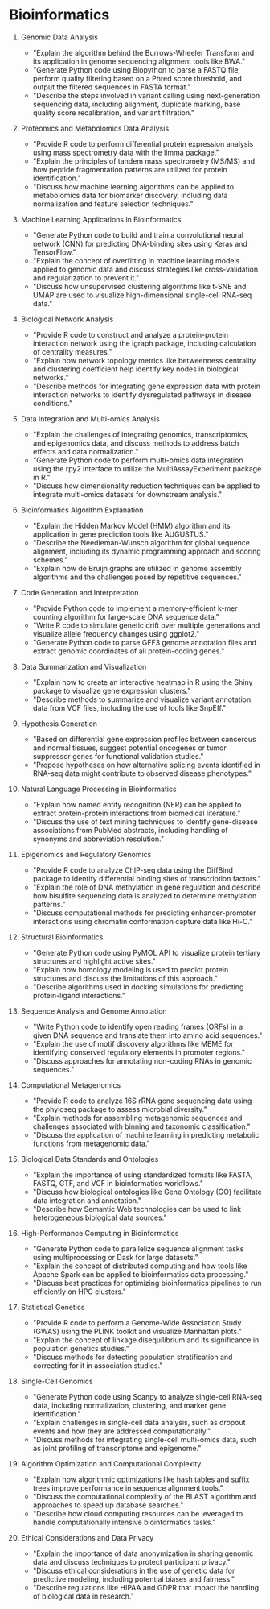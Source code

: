 # Bioinformatics

1. Genomic Data Analysis
    * "Explain the algorithm behind the Burrows-Wheeler Transform and its application in genome sequencing alignment tools like BWA."
    * "Generate Python code using Biopython to parse a FASTQ file, perform quality filtering based on a Phred score threshold, and output the filtered sequences in FASTA format."
    * "Describe the steps involved in variant calling using next-generation sequencing data, including alignment, duplicate marking, base quality score recalibration, and variant filtration."

2. Proteomics and Metabolomics Data Analysis
    * "Provide R code to perform differential protein expression analysis using mass spectrometry data with the limma package."
    * "Explain the principles of tandem mass spectrometry (MS/MS) and how peptide fragmentation patterns are utilized for protein identification."
    * "Discuss how machine learning algorithms can be applied to metabolomics data for biomarker discovery, including data normalization and feature selection techniques."

3. Machine Learning Applications in Bioinformatics
    * "Generate Python code to build and train a convolutional neural network (CNN) for predicting DNA-binding sites using Keras and TensorFlow."
    * "Explain the concept of overfitting in machine learning models applied to genomic data and discuss strategies like cross-validation and regularization to prevent it."
    * "Discuss how unsupervised clustering algorithms like t-SNE and UMAP are used to visualize high-dimensional single-cell RNA-seq data."

4. Biological Network Analysis
    * "Provide R code to construct and analyze a protein-protein interaction network using the igraph package, including calculation of centrality measures."
    * "Explain how network topology metrics like betweenness centrality and clustering coefficient help identify key nodes in biological networks."
    * "Describe methods for integrating gene expression data with protein interaction networks to identify dysregulated pathways in disease conditions."

5. Data Integration and Multi-omics Analysis
    * "Explain the challenges of integrating genomics, transcriptomics, and epigenomics data, and discuss methods to address batch effects and data normalization."
    * "Generate Python code to perform multi-omics data integration using the rpy2 interface to utilize the MultiAssayExperiment package in R."
    * "Discuss how dimensionality reduction techniques can be applied to integrate multi-omics datasets for downstream analysis."

6. Bioinformatics Algorithm Explanation
    * "Explain the Hidden Markov Model (HMM) algorithm and its application in gene prediction tools like AUGUSTUS."
    * "Describe the Needleman-Wunsch algorithm for global sequence alignment, including its dynamic programming approach and scoring schemes."
    * "Explain how de Bruijn graphs are utilized in genome assembly algorithms and the challenges posed by repetitive sequences."

7. Code Generation and Interpretation
    * "Provide Python code to implement a memory-efficient k-mer counting algorithm for large-scale DNA sequence data."
    * "Write R code to simulate genetic drift over multiple generations and visualize allele frequency changes using ggplot2."
    * "Generate Python code to parse GFF3 genome annotation files and extract genomic coordinates of all protein-coding genes."

8. Data Summarization and Visualization
    * "Explain how to create an interactive heatmap in R using the Shiny package to visualize gene expression clusters."
    * "Describe methods to summarize and visualize variant annotation data from VCF files, including the use of tools like SnpEff."

9. Hypothesis Generation
    * "Based on differential gene expression profiles between cancerous and normal tissues, suggest potential oncogenes or tumor suppressor genes for functional validation studies."
    * "Propose hypotheses on how alternative splicing events identified in RNA-seq data might contribute to observed disease phenotypes."

10. Natural Language Processing in Bioinformatics
    * "Explain how named entity recognition (NER) can be applied to extract protein-protein interactions from biomedical literature."
    * "Discuss the use of text mining techniques to identify gene-disease associations from PubMed abstracts, including handling of synonyms and abbreviation resolution."

11. Epigenomics and Regulatory Genomics
    * "Provide R code to analyze ChIP-seq data using the DiffBind package to identify differential binding sites of transcription factors."
    * "Explain the role of DNA methylation in gene regulation and describe how bisulfite sequencing data is analyzed to determine methylation patterns."
    * "Discuss computational methods for predicting enhancer-promoter interactions using chromatin conformation capture data like Hi-C."

12. Structural Bioinformatics
    * "Generate Python code using PyMOL API to visualize protein tertiary structures and highlight active sites."
    * "Explain how homology modeling is used to predict protein structures and discuss the limitations of this approach."
    * "Describe algorithms used in docking simulations for predicting protein-ligand interactions."

13. Sequence Analysis and Genome Annotation
    * "Write Python code to identify open reading frames (ORFs) in a given DNA sequence and translate them into amino acid sequences."
    * "Explain the use of motif discovery algorithms like MEME for identifying conserved regulatory elements in promoter regions."
    * "Discuss approaches for annotating non-coding RNAs in genomic sequences."

14. Computational Metagenomics
    * "Provide R code to analyze 16S rRNA gene sequencing data using the phyloseq package to assess microbial diversity."
    * "Explain methods for assembling metagenomic sequences and challenges associated with binning and taxonomic classification."
    * "Discuss the application of machine learning in predicting metabolic functions from metagenomic data."

15. Biological Data Standards and Ontologies
    * "Explain the importance of using standardized formats like FASTA, FASTQ, GTF, and VCF in bioinformatics workflows."
    * "Discuss how biological ontologies like Gene Ontology (GO) facilitate data integration and annotation."
    * "Describe how Semantic Web technologies can be used to link heterogeneous biological data sources."

16. High-Performance Computing in Bioinformatics
    * "Generate Python code to parallelize sequence alignment tasks using multiprocessing or Dask for large datasets."
    * "Explain the concept of distributed computing and how tools like Apache Spark can be applied to bioinformatics data processing."
    * "Discuss best practices for optimizing bioinformatics pipelines to run efficiently on HPC clusters."

17. Statistical Genetics
    * "Provide R code to perform a Genome-Wide Association Study (GWAS) using the PLINK toolkit and visualize Manhattan plots."
    * "Explain the concept of linkage disequilibrium and its significance in population genetics studies."
    * "Discuss methods for detecting population stratification and correcting for it in association studies."

18. Single-Cell Genomics
    * "Generate Python code using Scanpy to analyze single-cell RNA-seq data, including normalization, clustering, and marker gene identification."
    * "Explain challenges in single-cell data analysis, such as dropout events and how they are addressed computationally."
    * "Discuss methods for integrating single-cell multi-omics data, such as joint profiling of transcriptome and epigenome."

19. Algorithm Optimization and Computational Complexity
    * "Explain how algorithmic optimizations like hash tables and suffix trees improve performance in sequence alignment tools."
    * "Discuss the computational complexity of the BLAST algorithm and approaches to speed up database searches."
    * "Describe how cloud computing resources can be leveraged to handle computationally intensive bioinformatics tasks."

20. Ethical Considerations and Data Privacy
    * "Explain the importance of data anonymization in sharing genomic data and discuss techniques to protect participant privacy."
    * "Discuss ethical considerations in the use of genetic data for predictive modeling, including potential biases and fairness."
    * "Describe regulations like HIPAA and GDPR that impact the handling of biological data in research."
